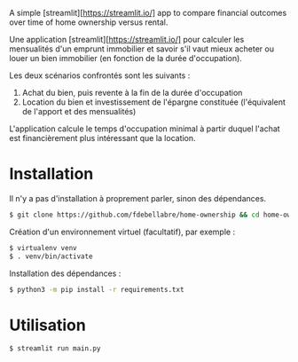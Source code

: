 A simple [streamlit][https://streamlit.io/] app to compare financial outcomes over time of home ownership versus rental.

Une application [streamlit][https://streamlit.io/] pour calculer les mensualités d'un emprunt immobilier et savoir s'il vaut mieux acheter ou louer un bien immobilier (en fonction de la durée d'occupation).

Les deux scénarios confrontés sont les suivants :

1. Achat du bien, puis revente à la fin de la durée d'occupation
2. Location du bien et investissement de l'épargne constituée (l'équivalent de l'apport et des mensualités)

L'application calcule le temps d'occupation minimal à partir duquel l'achat est financièrement plus intéressant que la location.



# Installation

Il n'y a pas d'installation à proprement parler, sinon des dépendances.

```bash
$ git clone https://github.com/fdebellabre/home-ownership && cd home-ownership
```

Création d'un environnement virtuel (facultatif), par exemple :

```bash
$ virtualenv venv
$ . venv/bin/activate
```

Installation des dépendances :

```bash
$ python3 -m pip install -r requirements.txt
```

# Utilisation

```bash
$ streamlit run main.py
```



